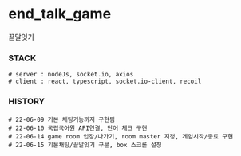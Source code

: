 # end_talk_game

끝말잇기

### STACK

```
# server : nodeJs, socket.io, axios
# client : react, typescript, socket.io-client, recoil
```

### HISTORY
```
# 22-06-09 기본 채팅기능까지 구현됨 
# 22-06-10 국립국어원 API연결, 단어 체크 구현 
# 22-06-14 game room 입장/나가기, room master 지정, 게임시작/종료 구현 
# 22-06-15 기본채팅/끝말잇기 구분, box 스크롤 설정 
```
